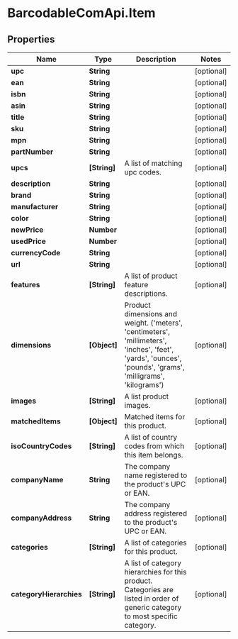 # BarcodableComApi.Item

## Properties

Name | Type | Description | Notes
------------ | ------------- | ------------- | -------------
**upc** | **String** |  | [optional] 
**ean** | **String** |  | [optional] 
**isbn** | **String** |  | [optional] 
**asin** | **String** |  | [optional] 
**title** | **String** |  | [optional] 
**sku** | **String** |  | [optional] 
**mpn** | **String** |  | [optional] 
**partNumber** | **String** |  | [optional] 
**upcs** | **[String]** | A list of matching upc codes. | [optional] 
**description** | **String** |  | [optional] 
**brand** | **String** |  | [optional] 
**manufacturer** | **String** |  | [optional] 
**color** | **String** |  | [optional] 
**newPrice** | **Number** |  | [optional] 
**usedPrice** | **Number** |  | [optional] 
**currencyCode** | **String** |  | [optional] 
**url** | **String** |  | [optional] 
**features** | **[String]** | A list of product feature descriptions. | [optional] 
**dimensions** | **[Object]** | Product dimensions and weight.  (&#39;meters&#39;, &#39;centimeters&#39;, &#39;millimeters&#39;, &#39;inches&#39;, &#39;feet&#39;, &#39;yards&#39;, &#39;ounces&#39;, &#39;pounds&#39;, &#39;grams&#39;, &#39;milligrams&#39;, &#39;kilograms&#39;) | [optional] 
**images** | **[String]** | A list product images. | [optional] 
**matchedItems** | **[Object]** | Matched items for this product. | [optional] 
**isoCountryCodes** | **[String]** | A list of country codes from which this item belongs. | [optional] 
**companyName** | **String** | The company name registered to the product&#39;s UPC or EAN. | [optional] 
**companyAddress** | **String** | The company address registered to the product&#39;s UPC or EAN. | [optional] 
**categories** | **[String]** | A list of categories for this product. | [optional] 
**categoryHierarchies** | **[String]** | A list of category hierarchies for this product. Categories are listed in order of generic category to most specific category. | [optional] 


